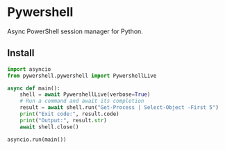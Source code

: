 <!-- README.md -->
# Pywershell

Async PowerShell session manager for Python.

## Install

```python
import asyncio
from pywershell.pywershell import PywershellLive

async def main():
    shell = await PywershellLive(verbose=True)
    # Run a command and await its completion
    result = await shell.run("Get-Process | Select-Object -First 5")
    print("Exit code:", result.code)
    print("Output:", result.str)
    await shell.close()

asyncio.run(main())
```